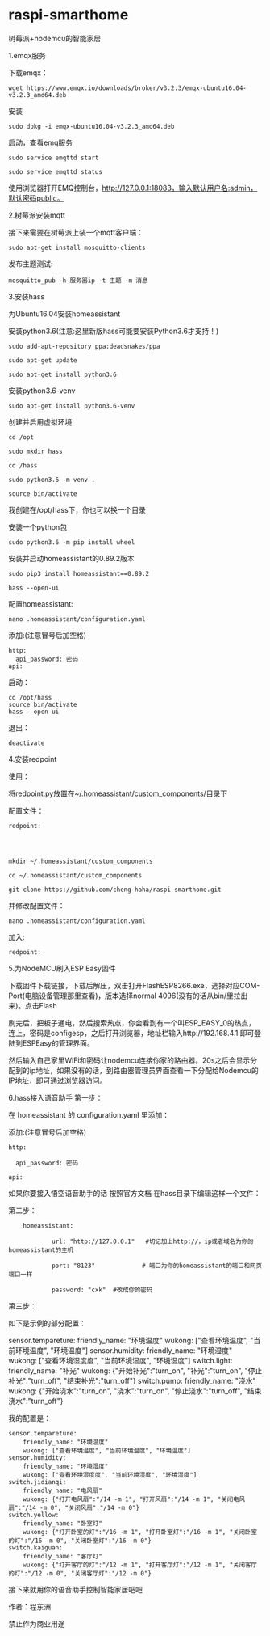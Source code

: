 # raspi-smarthome

 树莓派+nodemcu的智能家居
 
 
1.emqx服务

下载emqx：


	wget https://www.emqx.io/downloads/broker/v3.2.3/emqx-ubuntu16.04-v3.2.3_amd64.deb

安装

	sudo dpkg -i emqx-ubuntu16.04-v3.2.3_amd64.deb

启动，查看emq服务

	sudo service emqttd start

	sudo service emqttd status

使用浏览器打开EMQ控制台，http://127.0.0.1:18083，输入默认用户名:admin，默认密码public。

2.树莓派安装mqtt

接下来需要在树莓派上装一个mqtt客户端：

	sudo apt-get install mosquitto-clients

发布主题测试:

	mosquitto_pub -h 服务器ip -t 主题 -m 消息

3.安装hass

为Ubuntu16.04安装homeassistant


安装python3.6(注意:这里新版hass可能要安装Python3.6才支持！)

	sudo add-apt-repository ppa:deadsnakes/ppa

	sudo apt-get update

	sudo apt-get install python3.6

安装python3.6-venv

	sudo apt-get install python3.6-venv

创建并启用虚拟环境

	cd /opt

	sudo mkdir hass

	cd /hass

	sudo python3.6 -m venv .

	source bin/activate

我创建在/opt/hass下，你也可以换一个目录

安装一个python包

	sudo python3.6 -m pip install wheel

安装并启动homeassistant的0.89.2版本

	sudo pip3 install homeassistant==0.89.2

	hass --open-ui

配置homeassistant:

	nano .homeassistant/configuration.yaml

添加:(注意冒号后加空格)
	
	http:
	  api_password: 密码
  	api:

启动：

	cd /opt/hass
	source bin/activate
	hass --open-ui

退出：
	
	deactivate

4.安装redpoint

使用：


将redpoint.py放置在~/.homeassistant/custom_components/目录下

配置文件：

	redpoint:




	mkdir ~/.homeassistant/custom_components

	cd ~/.homeassistant/custom_components

	git clone https://github.com/cheng-haha/raspi-smarthome.git


并修改配置文件：
	
	nano .homeassistant/configuration.yaml

加入:

	redpoint:

5.为NodeMCU刷入ESP Easy固件

下载固件下载链接，下载后解压，双击打开FlashESP8266.exe，选择对应COM-Port(电脑设备管理那里查看)，版本选择normal 4096(没有的话从bin/里拉出来)。点击Flash

刷完后，把板子通电，然后搜索热点，你会看到有一个叫ESP_EASY_0的热点，连上，密码是configesp，之后打开浏览器，地址栏输入http://192.168.4.1 即可登陆到ESPEasy的管理界面。

然后输入自己家里WiFi和密码让nodemcu连接你家的路由器。20s之后会显示分配到的ip地址，如果没有的话，到路由器管理员界面查看一下分配给Nodemcu的IP地址，即可通过浏览器访问。

6.hass接入语音助手
 第一步：

在 homeassistant 的 configuration.yaml 里添加：

添加:(注意冒号后加空格)

	http:

	  api_password: 密码

	api:


如果你要接入悟空语音助手的话 按照官方文档 在hass目录下编辑这样一个文件：

第二步：

        homeassistant:

                url: "http://127.0.0.1"   #切记加上http://，ip或者域名为你的homeassistant的主机
    
                port: "8123"             # 端口为你的homeassistant的端口和网页端口一样
    
                password: "cxk"  #改成你的密码

第三步：

如下是示例的部分配置：

sensor.tempareture:
  friendly_name: "环境温度"
  wukong: ["查看环境温度", "当前环境温度", "环境温度"]
sensor.humidity:
  friendly_name: "环境湿度"
  wukong: ["查看环境湿度度", "当前环境湿度", "环境湿度"]
switch.light:
  friendly_name: "补光"
  wukong: {"开始补光":"turn_on", "补光":"turn_on", "停止补光":"turn_off", "结束补光":"turn_off"}
switch.pump:
  friendly_name: "浇水"
  wukong: {"开始浇水":"turn_on", "浇水":"turn_on", "停止浇水":"turn_off", "结束浇水":"turn_off"}  

我的配置是：

	sensor.tempareture:
		friendly_name: "环境温度"
		wukong: ["查看环境温度", "当前环境温度", "环境温度"]
	sensor.humidity:
		friendly_name: "环境湿度"
		wukong: ["查看环境湿度度", "当前环境湿度", "环境湿度"]
	switch.jidianqi:
		friendly_name: "电风扇"
		wukong: {"打开电风扇":"/14 -m 1", "打开风扇":"/14 -m 1", "关闭电风扇":"/14 -m 0", "关闭风扇":"/14 -m 0"}
	switch.yellow:
		friendly_name: "卧室灯"
		wukong: {"打开卧室的灯":"/16 -m 1", "打开卧室灯":"/16 -m 1", "关闭卧室的灯":"/16 -m 0", "关闭卧室灯":"/16 -m 0"}
	switch.kaiguan:
		friendly_name: "客厅灯"
		wukong: {"打开客厅的灯":"/12 -m 1", "打开客厅灯":"/12 -m 1", "关闭客厅的灯":"/12 -m 0", "关闭客厅灯":"/12 -m 0"}


接下来就用你的语音助手控制智能家居吧吧



作者：程东洲  

禁止作为商业用途
